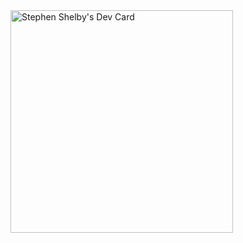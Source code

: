 <!---
New:
<a href="https://app.daily.dev/stephen_shelby">
<img src="https://api.daily.dev/devcards/v2/s5bC13ZSG.png?type=wide&r=rbg" width="652" alt="Stephen Shelby's Dev Card"/>
</a>
--->

<a href="https://app.daily.dev/stephen_shelby">
<img src="./devcard.png" width="356" alt="Stephen Shelby's Dev Card"/>
</a>



<!---
Old:
<a href="https://app.daily.dev/DailyDevTips">
<img src="https://github.com/StephenDShelby/StephenDShelby/blob/main/devcard.svg" width="400" alt="Stephen D. Shelby's Dev Card"/>
</a>
--->

<!---
StephenDShelby/StephenDShelby is a special repository because its `README.md` (this file) appears on your GitHub profile.
You can click the Preview link to take a look at your changes.
--->
